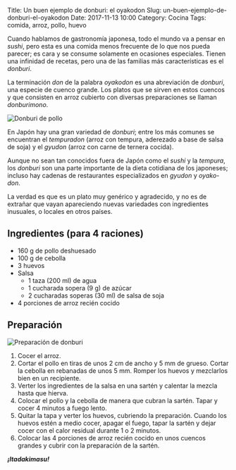 Title: Un buen ejemplo de donburi: el oyakodon
Slug: un-buen-ejemplo-de-donburi-el-oyakodon
Date: 2017-11-13 10:00
Category: Cocina
Tags: comida, arroz, pollo, huevo



Cuando hablamos de gastronomía japonesa, todo el mundo va a pensar en *sushi*, pero esta es una comida menos frecuente de lo que nos pueda parecer; es cara y se consume solamente en ocasiones especiales. Tienen una infinidad de recetas, pero una de las familias más características es el *donburi*.

La terminación *don* de la palabra *oyakodon* es una abreviación de *donburi*, una especie de cuenco grande. Los platos que se sirven en estos cuencos y que consisten en arroz cubierto con diversas preparaciones se llaman *donburimono*.

![Donburi de pollo]({static}/images/donburi-de-pollo.jpg)

En Japón hay una gran variedad de *donburi*; entre los más comunes se encuentran el *tempuradon* (arroz con tempura, aderezado a base de salsa de soja) y el *gyudon* (arroz con carne de ternera cocida).

Aunque no sean tan conocidos fuera de Japón como el *sushi* y la *tempura*, los *donburi* son una parte importante de la dieta cotidiana de los japoneses; incluso hay cadenas de restaurantes especializados en *gyudon* y *oyako-don*.

La verdad es que es un plato muy genérico y agradecido, y no es de extrañar que vayan apareciendo nuevas variedades con ingredientes inusuales, o locales en otros países.

## Ingredientes (para 4 raciones)

* 160 g de pollo deshuesado
* 100 g de cebolla
* 3 huevos
* Salsa
	* 1 taza (200 ml) de agua
	* 1 cucharada sopera (9 g) de azúcar
	* 2 cucharadas soperas (30 ml) de salsa de soja 
* 4 porciones de arroz recién cocido

## Preparación

![Preparación de donburi]({static}/images/donburi-preparacion.jpg)

1. Cocer el arroz.
2. Cortar el pollo en tiras de unos 2 cm de ancho y 5 mm de grueso. Cortar la cebolla en rebanadas de unos 5 mm. Romper los huevos y mezclarlos bien en un recipiente.
3. Verter los ingredientes de la salsa en una sartén y calentar la mezcla hasta que hierva.
4. Colocar el pollo y la cebolla de manera que cubran la sartén. Tapar y cocer 4 minutos a fuego lento.
5. Quitar la tapa y verter los huevos, cubriendo la preparación. Cuando los huevos estén a medio cocer, apagar el fuego, tapar la sartén y dejar cocer con el calor residual durante 1 o 2 minutos.
6. Colocar las 4 porciones de arroz recién cocido en unos cuencos grandes y cubrir con la preparación de la sartén.

***¡Itadakimasu!***

